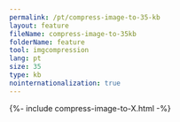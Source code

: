 ```yaml
---
permalink: /pt/compress-image-to-35-kb
layout: feature
fileName: compress-image-to-35kb
folderName: feature
tool: imgcompression
lang: pt
size: 35
type: kb
nointernationalization: true
---
```

{%- include compress-image-to-X.html -%}       
